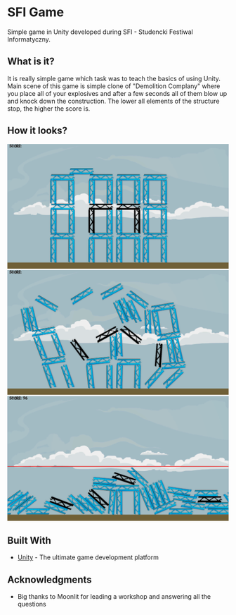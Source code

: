 # SFI Game

Simple game in Unity developed during SFI - Studencki Festiwal Informatyczny.

## What is it?

It is really simple game which task was to teach the basics of using Unity. Main scene of this game is simple clone of "Demolition Complany" where you place all of your explosives and after a few seconds all of them blow up and knock down the construction. The lower all elements of the structure stop, the higher the score is.

## How it looks?

![ Screen1 ](/ScreenShots/screen1.png)
![ Screen2 ](/ScreenShots/screen2.png)
![ Screen3 ](/ScreenShots/screen3.png)

## Built With

* [Unity](https://unity3d.com/) - The ultimate game development platform

## Acknowledgments

* Big thanks to Moonlit for leading a workshop and answering all the questions

